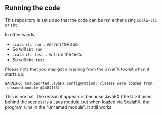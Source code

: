 ## Running the code

This repository is set up so that the code can be run either using `scala-cli` or `sbt`

In other words,

* `scala-cli run .` will run the app
* So will `sbt run`
* `scala-cli test .` will run the tests
* So will `sbt test`

Please note that you may get a warning from the JavaFX toolkit when it starts up:

```
WARNING: Unsupported JavaFX configuration: classes were loaded from 'unnamed module @2484f53f'
```

This is normal. The reason it appears is because JavaFX (the UI kit used behind the scenes) is a Java module, but when loaded via ScalaFX, the program runs in the "unnamed module". It still works.


